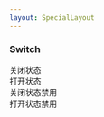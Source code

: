 ```yaml
---
layout: SpecialLayout
---
```


### Switch

关闭状态
<demo-switch :on="false"></demo-switch>
<br>
打开状态
<demo-switch :on="true"></demo-switch>
<br>
关闭状态禁用
<demo-switch :on="false" disabled></demo-switch>
<br>
打开状态禁用
<demo-switch :on="true" disabled></demo-switch>
